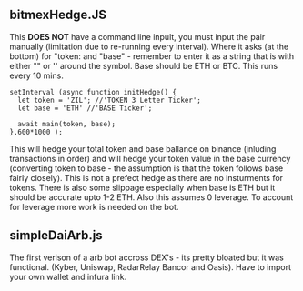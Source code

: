 ## bitmexHedge.JS
This **DOES NOT** have a command line inpult, you must input the pair manually (limitation due to re-running every interval). Where it asks (at the bottom) for "token: and "base" - remember to enter it as a string that is with either "" or '' around the symbol. Base should be ETH or BTC. This runs every 10 mins.
```
setInterval (async function initHedge() {
  let token = 'ZIL'; //'TOKEN 3 Letter Ticker';
  let base = 'ETH' //'BASE Ticker';

  await main(token, base);
},600*1000 );
```
This will hedge your total token and base ballance on binance (inluding transactions in order) and will hedge your token value in the base currency (converting token to base - the assumption is that the token follows base fairly closely). This is not a prefect hedge as there are no insturments for tokens. There is also some slippage especially when base is ETH but it should be accurate upto 1-2 ETH. Also this assumes 0 leverage. To account for leverage more work is needed on the bot.

## simpleDaiArb.js
The first verison of a arb bot accross DEX's - its pretty bloated but it was functional. (Kyber, Uniswap, RadarRelay Bancor and Oasis). Have to import your own wallet and infura link. 
